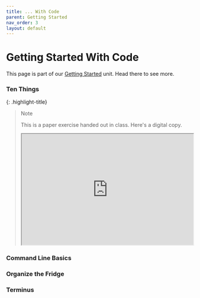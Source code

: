 ```yaml
---
title: ... With Code
parent: Getting Started
nav_order: 3
layout: default
---
```


# Getting Started With Code

This page is part of our [Getting Started](../) unit. Head there to see more.

### Ten Things

{: .highlight-title}

> Note
>
> This is a paper exercise handed out in class. Here's a digital copy.
>
> <iframe src="https://drive.google.com/file/d/1UWucnucE0gzNZwyc-XXkAhEkfK5KEGYb/preview" width="100%" height="300"></iframe>

### Command Line Basics

### Organize the Fridge

### Terminus
